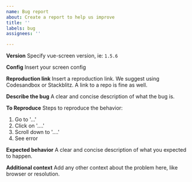 ```yaml
---
name: Bug report
about: Create a report to help us improve
title: ''
labels: bug
assignees: ''

---
```


**Version**
Specify vue-screen version, ie: `1.5.6`

**Config**
Insert your screen config

**Reproduction link**
Insert a reproduction link. We suggest using Codesandbox or Stackblitz. 
A link to a repo is fine as well.

**Describe the bug**
A clear and concise description of what the bug is.

**To Reproduce**
Steps to reproduce the behavior:
1. Go to '...'
2. Click on '....'
3. Scroll down to '....'
4. See error

**Expected behavior**
A clear and concise description of what you expected to happen.

**Additional context**
Add any other context about the problem here, like browser or resolution.
